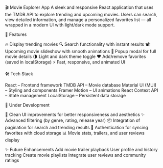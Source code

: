 🎬 Movie Explorer App
A sleek and responsive React application that uses the TMDB API to explore trending and upcoming movies. Users can search, view detailed information, and manage a personalized favorites list — all wrapped in a modern UI with light/dark mode support.

🚀 Features

🔥 Display trending movies
🔍 Search functionality with instant results
📽️ Upcoming movie slideshow with smooth animations
📄 Popup modal for full movie details
🌗 Light and dark theme toggle
❤️ Add/remove favorites (saved in localStorage)
⚡ Fast, responsive, and animated UI

🛠 Tech Stack

React – Frontend framework
TMDB API – Movie database
Material UI (MUI) – Styling and components
Framer Motion – UI animations
React Context API – State management
LocalStorage – Persistent data storage

🧪 Under Development

🎨 Clean UI improvements for better responsiveness and aesthetics
✨ Advanced filtering (by genre, rating, release year)
📦 Integration of pagination for search and trending results
🔐 Authentication for syncing favorites with cloud storage
📊 Movie stats, trailers, and user reviews display

✨ Future Enhancements
Add movie trailer playback
User profile and history tracking
Create movie playlists
Integrate user reviews and community ratings
